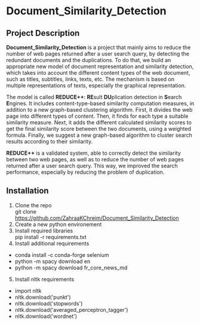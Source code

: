 # Document_Similarity_Detection

## Project Description
**Document_Similarity_Detection** is a project that mainly aims to reduce the number of web pages returned after a user search query, by detecting the redundant documents and the
duplications. To do that, we build an appropriate new model of document representation and similarity detection, which takes into account the different content types of the web 
document, such as titles, subtitles, links, texts, etc. The mechanism is based on multiple representations of texts, especially the graphical representation.

The model is called **REDUCE++**: **RE**sult **DU**plication detection in **S**earch **E**ngines. It includes content-type-based similarity computation measures, in addition to a 
new graph-based clustering algorithm. First, it divides the web page into different types of content. Then, it finds for each type a suitable similarity measure. Next, it adds the 
different calculated similarity scores to get the final similarity score between the two documents, using a weighted formula. Finally, we suggest a new graph-based algorithm to 
cluster search results according to their similarity.

**REDUCE++** is a validated system, able to correctly detect the similarity between two web pages, as well as to reduce the number of web pages returned after a user search query.
This way, we improved the search performance, especially by reducing the problem of duplication.

## Installation
1. Clone the repo <br />
git clone https://github.com/ZahraaKChreim/Document_Similarity_Detection
2. Create a new python environement
3. Install required libraries <br />
pip install -r requirements.txt
4. Install additional requirements
- conda install -c conda-forge selenium
- python -m spacy download en
- python -m spacy download fr_core_news_md
5. Install nltk requirements
- import nltk
- nltk.download('punkt')
- nltk.download('stopwords')
- nltk.download('averaged_perceptron_tagger')
- nltk.download('wordnet')
